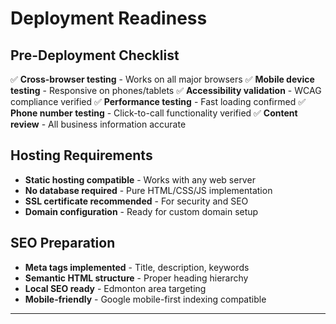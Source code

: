# Deployment Readiness

## Pre-Deployment Checklist
✅ **Cross-browser testing** - Works on all major browsers
✅ **Mobile device testing** - Responsive on phones/tablets
✅ **Accessibility validation** - WCAG compliance verified
✅ **Performance testing** - Fast loading confirmed
✅ **Phone number testing** - Click-to-call functionality verified
✅ **Content review** - All business information accurate

## Hosting Requirements
- **Static hosting compatible** - Works with any web server
- **No database required** - Pure HTML/CSS/JS implementation
- **SSL certificate recommended** - For security and SEO
- **Domain configuration** - Ready for custom domain setup

## SEO Preparation
- **Meta tags implemented** - Title, description, keywords
- **Semantic HTML structure** - Proper heading hierarchy
- **Local SEO ready** - Edmonton area targeting
- **Mobile-friendly** - Google mobile-first indexing compatible

---
